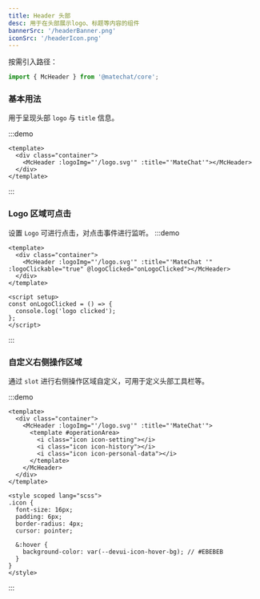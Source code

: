 ```yaml
---
title: Header 头部
desc: 用于在头部展示logo、标题等内容的组件
bannerSrc: '/headerBanner.png'
iconSrc: '/headerIcon.png'
---
```


按需引入路径：

```ts
import { McHeader } from '@matechat/core';
```

### 基本用法
用于呈现头部 `logo` 与 `title` 信息。

:::demo

```vue
<template>
  <div class="container">
    <McHeader :logoImg="'/logo.svg'" :title="'MateChat'"></McHeader>
  </div>
</template>
```

:::

### Logo 区域可点击
设置 `Logo` 可进行点击，对点击事件进行监听。
:::demo

```vue
<template>
  <div class="container">
    <McHeader :logoImg="'/logo.svg'" :title="'MateChat '" :logoClickable="true" @logoClicked="onLogoClicked"></McHeader>
  </div>
</template>

<script setup>
const onLogoClicked = () => {
  console.log('logo clicked');
};
</script>
```

:::

### 自定义右侧操作区域
通过 `slot` 进行右侧操作区域自定义，可用于定义头部工具栏等。

:::demo

```vue
<template>
  <div class="container">
    <McHeader :logoImg="'/logo.svg'" :title="'MateChat'">
      <template #operationArea>
        <i class="icon icon-setting"></i>
        <i class="icon icon-history"></i>
        <i class="icon icon-personal-data"></i>
      </template>
    </McHeader>
  </div>
</template>

<style scoped lang="scss">
.icon {
  font-size: 16px;
  padding: 6px;
  border-radius: 4px;
  cursor: pointer;

  &:hover {
    background-color: var(--devui-icon-hover-bg); // #EBEBEB
  }
}
</style>
```

:::
